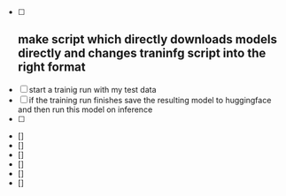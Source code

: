- [ ] make script which directly downloads models directly and changes traninfg script into the right format
    - 
- [ ] start a trainig run with my test data 
- [ ] if the training run finishes save the resulting model to huggingface and then run this model on inference
- [ ] 
- []
- []
- []
- []
- []
- []